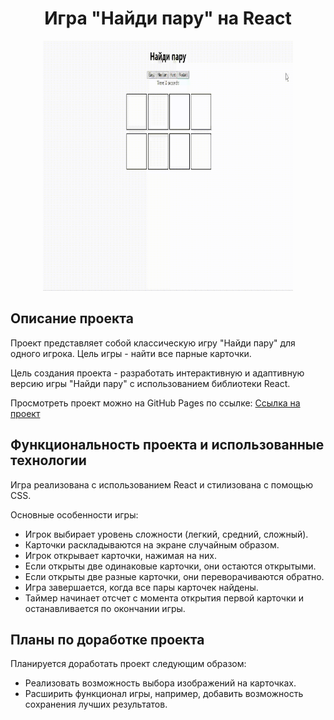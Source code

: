 <h1 align="center">Игра "Найди пару" на React</h1>

<p align="center">

<img src="./src/images/game-preview.gif" title="memory game" width="400px" height="400px">

</p>

<h2 align="left">Описание проекта</h2>

Проект представляет собой классическую игру "Найди пару" для одного игрока. Цель игры - найти все парные карточки.

Цель создания проекта - разработать интерактивную и адаптивную версию игры "Найди пару" с использованием библиотеки React.

Просмотреть проект можно на GitHub Pages по ссылке: [Ссылка на проект](https://venzelland.github.io/memory-game/)

<h2 align="left">Функциональность проекта и использованные технологии</h2>

Игра реализована с использованием React и стилизована с помощью CSS.

Основные особенности игры:

- Игрок выбирает уровень сложности (легкий, средний, сложный).
- Карточки раскладываются на экране случайным образом.
- Игрок открывает карточки, нажимая на них.
- Если открыты две одинаковые карточки, они остаются открытыми.
- Если открыты две разные карточки, они переворачиваются обратно.
- Игра завершается, когда все пары карточек найдены.
- Таймер начинает отсчет с момента открытия первой карточки и останавливается по окончании игры.

<h2 align="left">Планы по доработке проекта</h2>

Планируется доработать проект следующим образом:

- Реализовать возможность выбора изображений на карточках.
- Расширить функционал игры, например, добавить возможность сохранения лучших результатов.
